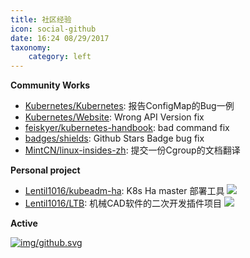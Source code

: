 ```yaml
---
title: 社区经验
icon: social-github
date: 16:24 08/29/2017 
taxonomy:
    category: left
---
```


**Community Works**

- [Kubernetes/Kubernetes](https://github.com/kubernetes/kubernetes/issues/58503): 报告ConfigMap的Bug一例
- [Kubernetes/Website](https://github.com/kubernetes/website/pull/11662): Wrong API Version fix
- [feiskyer/kubernetes-handbook](https://github.com/feiskyer/kubernetes-handbook/pull/178): bad command fix
- [badges/shields](https://github.com/badges/shields/pull/2171): Github Stars Badge bug fix
- [MintCN/linux-insides-zh](https://github.com/MintCN/linux-insides-zh/pull/202): 提交一份Cgroup的文档翻译

**Personal project**

- [Lentil1016/kubeadm-ha](https://github.com/Lentil1016/kubeadm-ha): K8s Ha master 部署工具 ![](https://img.shields.io/github/stars/Lentil1016/kubeadm-ha.svg?colorB=brightgreen)
- [Lentil1016/LTB](https://github.com/Lentil1016/LTB): 机械CAD软件的二次开发插件项目 ![](https://img.shields.io/github/stars/Lentil1016/LTB.svg?colorB=brightgreen)

**Active**

[![img/github.svg](https://resume.lentil1016.cn/github.svg)](https://github.com/Lentil1016)
